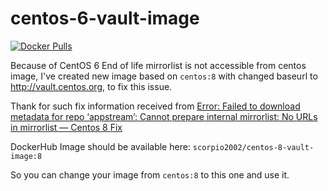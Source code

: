 # centos-6-vault-image

[![Docker Pulls](https://img.shields.io/docker/pulls/scorpio2002/centos-8-vault-image.svg)](https://hub.docker.com/r/scorpio2002/centos-8-vault-image/tags?page=1&ordering=last_updated)

Because of CentOS 6 End of life mirrorlist is not accessible from centos image, I've created new image based on `centos:8`
with changed baseurl to http://vault.centos.org, to fix this issue.

Thank for such fix information received from [Error: Failed to download metadata for repo ‘appstream’: Cannot prepare internal mirrorlist: No URLs in mirrorlist — Centos 8 Fix](https://yegorshytikov.medium.com/error-failed-to-download-metadata-for-repo-appstream-cannot-prepare-internal-mirrorlist-no-959768e5f8e5)

DockerHub Image should be available here: `scorpio2002/centos-8-vault-image:8`

So you can change your image from `centos:8` to this one and use it.
